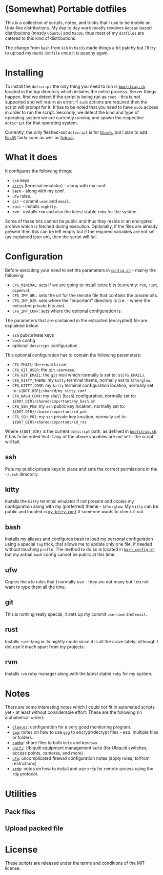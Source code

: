 # (Somewhat) Portable dotfiles

This is a collection of scripts, notes, and tricks that I use to be mobile on Unix-like distributions.
My day to day work mostly revolves `Debian` based distributions (mostly `Ubuntu`) and `MacOS`, thus most of my `dotfiles` are catered to this kind of distributions. 

The change from `bash` from `ksh` in `MacOS` made things a bit patchy but I'll try to upload my `MacOS` `dotfile` once it is peachy again.

# Installing

To install the `dotscript` the only thing you need to run is [`bootstrap.sh`][1] located in the top directory which initiates the entire process.
Server things happen, first we detect if the script is being run as `root` - this is not supported and will return an error; if `sudo` actions are required then the script will prompt for it. 
It has to be noted that you *need* to have `sudo` access in order to run the script.
Secondly, we detect the kind and type of operating system we are currently running and spawn the respective `dotscript` for that operating system.

Currently, the only fleshed-out `dotscript` is for [`Ubuntu`][2] but I plan to add [`MacOS`][3] fairly soon as well as [`Debian`][4].

# What it does

It configures the following things:

 - `ssh` keys
 - [`kitty`][5] (terminal emulator) - along with my conf.
 - `bash` - along with my conf.
 - `ufw` rules.
 - `git` - commit `user` and `email`.
 - `rust` - installs `nightly`.
 - `rvm` - installs `rvm` and also the latest stable `ruby` for the system.
 
Some of these bits cannot be public and thus they reside in an encrypted archive which is fetched during execution.
Optionally, if the files are already present then this can be left empty but if the required variables are not set (as explained later on), then the script will fail.

# Configuration

Before executing your *need* to set the parameters in [`config.sh`][13] - mainly the following

 - `CFG_MINIMAL`: sets if we are going to install extra bits (currently: `rvm`, `rust`, `pipenv3`).
 - `CFG_IMP_URL`: sets the url for the remote file that contains the private bits.
 - `CFG_IMP_DIR`: sets where the "important" directory is (i.e. - where the extracted private bits are).
 - `CFG_IMP_CONF`: sets where the optional configuration is.
 
The parameters that are contained in the extracted (encrypted) file are explained below.

 - `ssh` pub/private keys
 - `bash` config
 - optional `dotscript` configuration.
 
This optional configuration has to contain the following parameters:

 - `CFG_EMAIL`: the email to use.
 - `CFG_GIT_USER`: the `git` `username`.
 - `CFG_GIT_EMAIL`: the `git` mail which normally is set to: `${CFG_EMAIL}`.
 - `CFG_KITTY_THEME`: my `kitty` terminal theme, normally set to `Afterglow`.
 - `CFG_KITTY_CONF`: my `kitty` terminal configuration location, normally set to: `${DOT_DIR}/shared/my_kitty.conf`
 - `CFG_BASH_CONF`: my `shell` (`bash`) configuration, normally set to: `${DOT_DIR}/shared/important/my_bash.sh`
 - `CFG_SSH_PUB`: my `ssh` public key location, normally set to: `${DOT_DIR}/shared/important/id_pub`
 - `CFG_SSH_PRI`: my `ssh` private key location, normally set to:  `${DOT_DIR}/shared/important/id_rsa`

Where `${DOT_DIR}` is the current `dotscript` path, as defined in [`bootstrap.sh`][1]. 
It has to be noted that if any of the above variables are *not* set - the script will fail.

## ssh 

Puts my public/private keys in place and sets the correct permissions in the `~/.ssh` directory.

## kitty

Installs the `kitty` terminal emulator if not present and copies my configuration along with my (preferred) theme - `Afterglow`. 
My `kitty` can be public and located in [`my_kitty.conf`][6] if someone wants to check it out.

## bash

Installs my aliases and configures bash to load my personal configuration using a special `tag` trick, that allows me to update only one file, if needed without touching `profle`.
The method to do so is located in [`bash_config.sh`][7] but my actual `bash` config cannot be public at this time.

## ufw

Copies the `ufw` rules that I normally use - they are not many but I do not want to type them all the time.

## git

This is nothing really special, it sets up my commit `username` and `email`.

## rust

Installs `rust`-lang in its nightly mode since it is all the craze lately; although I dot use it much apart from toy projects.

## rvm

Installs `rvm` ruby manager along with the latest stable `ruby` for my system.

# Notes

There are some interesting notes which I could not fit in automated scripts yet - at least without considerable effort.
These are the following (in alphabetical order):

 - [`glances`][8]: configuration for a very good monitoring program.
 - [`gpg`][9]: notes on how to use `gpg` to encrypt/decrypt files - esp. multiple files or folders.
 - [`samba`][10]: share files to both `Unix` and `Windows`
 - [`unifi`][11]: Ubiquiti equipment management suite (for Ubiquiti switches, access points, cameras, and more)
 - [`ufw`][12]: uncomplicated firewall configuration notes (apply rules, to/from restrictions)
 - [`xrdp`][13]: notes on how to install and use `xrdp` for remote access using the `rdp` protocol.

# Utilities

## Pack files

## Upload packed file

# License

These scripts are released under the terms and conditions of the MIT license.

[1]: bootstrap.sh
[2]: ubuntu-distro/dot_script_ubuntu.sh
[3]: macos/dot_script_macos.sh
[4]: debian-distro/dot_script_debian.sh
[5]: https://github.com/kovidgoyal/kitty
[6]: shared/my_kitty.conf
[7]: shared/bash_config.sh
[8]: notes/glances.md
[9]: notes/gpg.md
[10]: notes/samba.md
[11]: notes/unifi.md
[12]: notes/ufw.md
[13]: notes/xrdp.md
[14]: config.sh